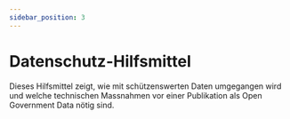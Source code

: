 ```yaml
---
sidebar_position: 3
---
```


# Datenschutz-Hilfsmittel

Dieses Hilfsmittel zeigt, wie mit schützenswerten Daten umgegangen wird und welche technischen Massnahmen vor einer Publikation als Open Government Data nötig sind.